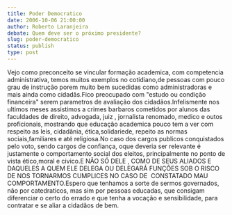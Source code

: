 ```yaml
---
title: Poder Democratico
date: 2006-10-06 21:00:00
author: Roberto Laranjeira
debate: Quem deve ser o próximo presidente?
slug: poder-democratico
status: publish 
type: post
---
```


Vejo como preconceito se vincular formação academica, com competencia administrativa, temos muitos exemplos no cotidiano,de pessoas com pouco grau de instrução porem muito bem sucedidas como administradoras e mais ainda como cidadãs.Fico preocupado com "estudo ou condição financeira" serem parametros de avaliação dos cidadãos.Infelismente nos ultimos meses assistimos a crimes barbaros cometidos por alunos das faculdades de direito, advogada, juiz , jornalista renomado, medico e outos proficionais, mostrando que educação academica pouco tem a ver com respeito as leis, cidadãnia, ética,solidariede, repeito as normas sociais,familiares e até religiosa.No caso dos cargos publicos conquistados pelo voto, sendo cargos de confiança, oque deveria ser relevante é justamente o comportamento social dos eleitos, principalmente no ponto de vista ético,moral e civico.E NÃO SÓ DELE , COMO DE SEUS ALIADOS E DAQUELES A QUEM ELE DELEGA OU DELEGARÁ FUNÇÕES SOB O RISCO DE NOS TORNARMOS CUMPLICES NO CASO DE  CONSTATADO MAU COMPORTAMENTO.Espero que tenhamos a sorte de sermos governados, não por catedraticos, mas sim por pessoas educadas, que consigam diferenciar o certo do errado e que tenha a vocação e sensibilidade, para contratar e se aliar a cidadãos de bem.  
